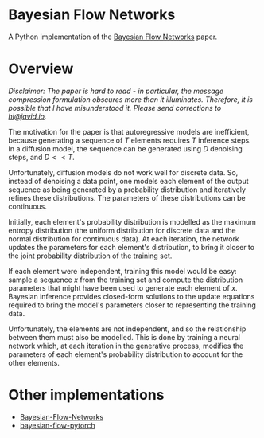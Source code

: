 # Bayesian Flow Networks
A Python implementation of the
[Bayesian Flow Networks](https://arxiv.org/abs/2308.07037) paper.

# Overview

_Disclaimer: The paper is hard to read - in particular, the message compression
formulation obscures more than it illuminates. Therefore, it is possible that I
have misunderstood it. Please send corrections to
[hi@javid.io](mailto:hi@javid.io)._

The motivation for the paper is that autoregressive models are inefficient,
because generating a sequence of $T$ elements requires $T$ inference steps. In
a diffusion model, the sequence can be generated using $D$ denoising steps, and
$D << T$.

Unfortunately, diffusion models do not work well for discrete data. So, instead
of denoising a data point, one models each element of the output sequence as
being generated by a probability distribution and iteratively refines these
distributions. The parameters of these distributions can be continuous.

Initially, each element's probability distribution is modelled as the maximum
entropy distribution (the uniform distribution for discrete data and the
normal distribution for continuous data). At each iteration, the network
updates the parameters for each element's distribution, to bring it closer to
the joint probability distribution of the training set.

If each element were independent, training this model would be easy: sample a
sequence $x$ from the training set and compute the distribution parameters that
might have been used to generate each element of $x$. Bayesian inference
provides closed-form solutions to the update equations required to bring the
model's parameters closer to representing the training data.

Unfortunately, the elements are not independent, and so the relationship
between them must also be modelled. This is done by training a neural network
which, at each iteration in the generative process, modifies the parameters of
each element's probability distribution to account for the other elements.

# Other implementations

* [Bayesian-Flow-Networks](https://github.com/Algomancer/Bayesian-Flow-Networks)
* [bayesian-flow-pytorch](https://github.com/thorinf/bayesian-flow-pytorch)
